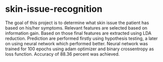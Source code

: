 # skin-issue-recognition
The goal of this project is to determine what skin issue the patient has based on his/her symptoms. Relevant features are selected based on information gain. Based on those final features are extracted using LDA reduction. Prediction are performed firstly using hypothesis testing, a later on using neural network which performed better. Neural network was trained for 100 epochs using adam optimizer and binary crossentropy as loss function. Accuracy of 88.36 percent was achieved.
